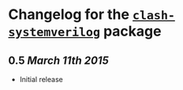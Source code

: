 # Changelog for the [`clash-systemverilog`](http://hackage.haskell.org/package/clash-systemverilog) package

## 0.5 *March 11th 2015*
* Initial release
